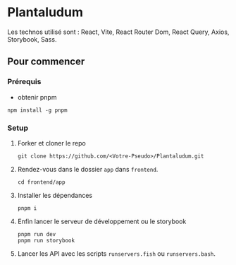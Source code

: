 # Plantaludum

Les technos utilisé sont : React, Vite, React Router Dom, React Query, Axios, Storybook, Sass.

## Pour commencer

### Prérequis

* obtenir pnpm

```shell
npm install -g pnpm
```

### Setup

1. Forker et cloner le repo

    ```shell
    git clone https://github.com/<Votre-Pseudo>/Plantaludum.git
    ```

2. Rendez-vous dans le dossier `app` dans `frontend`.

    ```shell
    cd frontend/app
    ```

3. Installer les dépendances

    ```shell
    pnpm i
    ```

4. Enfin lancer le serveur de développement ou le storybook

    ```shell
    pnpm run dev
    pnpm run storybook
    ```

5. Lancer les API avec les scripts `runservers.fish` ou `runservers.bash`.
